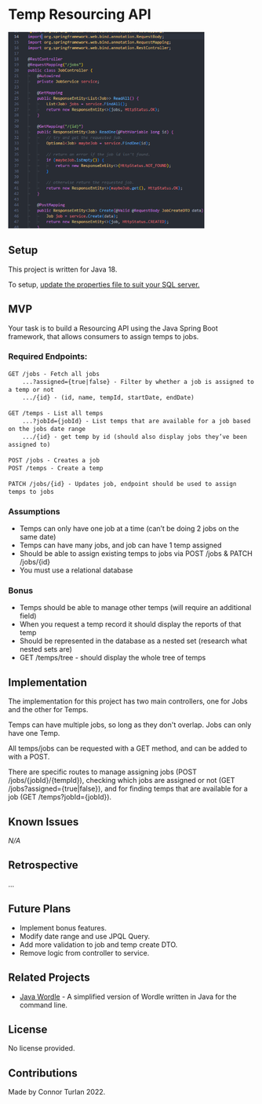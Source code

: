 # Temp Resourcing API

<img src="./docs/preview.png" height="400px" width="400px" />

## Setup

This project is written for Java 18.

To setup, [update the properties file to suit your SQL server.](src\main\resources\application.properties)

## MVP

Your task is to build a Resourcing API using the Java Spring Boot framework, that allows consumers to assign temps to jobs.

### Required Endpoints:

```
GET /jobs - Fetch all jobs
	...?assigned={true|false} - Filter by whether a job is assigned to a temp or not
	.../{id} - (id, name, tempId, startDate, endDate)

GET /temps - List all temps
	...?jobId={jobId} - List temps that are available for a job based on the jobs date range
	.../{id} - get temp by id (should also display jobs they’ve been assigned to)

POST /jobs - Creates a job
POST /temps - Create a temp

PATCH /jobs/{id} - Updates job, endpoint should be used to assign temps to jobs
```

### Assumptions

-   Temps can only have one job at a time (can’t be doing 2 jobs on the same date)
-   Temps can have many jobs, and job can have 1 temp assigned
-   Should be able to assign existing temps to jobs via POST /jobs & PATCH /jobs/{id}
-   You must use a relational database

### Bonus

-   Temps should be able to manage other temps (will require an additional field)
-   When you request a temp record it should display the reports of that temp
-   Should be represented in the database as a nested set (research what nested sets are)
-   GET /temps/tree - should display the whole tree of temps

## Implementation

The implementation for this project has two main controllers, one for Jobs and the other for Temps.

Temps can have multiple jobs, so long as they don't overlap. Jobs can only have one Temp.

All temps/jobs can be requested with a GET method, and can be added to with a POST.

There are specific routes to manage assigning jobs (POST /jobs/{jobId}/{tempId}), checking which jobs are assigned or not (GET /jobs?assigned={true|false}), and for finding temps that are available for a job (GET /temps?jobId={jobId}).

## Known Issues

_N/A_

## Retrospective

...

## Future Plans

-   Implement bonus features.
-   Modify date range and use JPQL Query.
-   Add more validation to job and temp create DTO.
-   Remove logic from controller to service.

## Related Projects

-   [Java Wordle](https://github.com/connorturlan/wordle-java) - A simplified version of Wordle written in Java for the command line.

## License

No license provided.

## Contributions

Made by Connor Turlan 2022.
